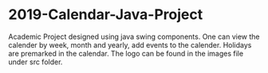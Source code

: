 # 2019-Calendar-Java-Project
Academic Project designed using java swing components. One can view the calender by week, month and yearly, add events to the calender.
Holidays are premarked in the calendar.
The logo can be found in the images file under src folder.
